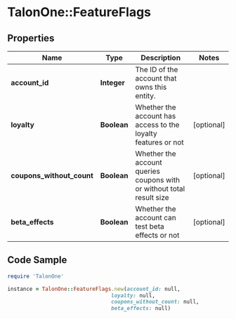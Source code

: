 # TalonOne::FeatureFlags

## Properties

Name | Type | Description | Notes
------------ | ------------- | ------------- | -------------
**account_id** | **Integer** | The ID of the account that owns this entity. | 
**loyalty** | **Boolean** | Whether the account has access to the loyalty features or not | [optional] 
**coupons_without_count** | **Boolean** | Whether the account queries coupons with or without total result size | [optional] 
**beta_effects** | **Boolean** | Whether the account can test beta effects or not | [optional] 

## Code Sample

```ruby
require 'TalonOne'

instance = TalonOne::FeatureFlags.new(account_id: null,
                                 loyalty: null,
                                 coupons_without_count: null,
                                 beta_effects: null)
```


